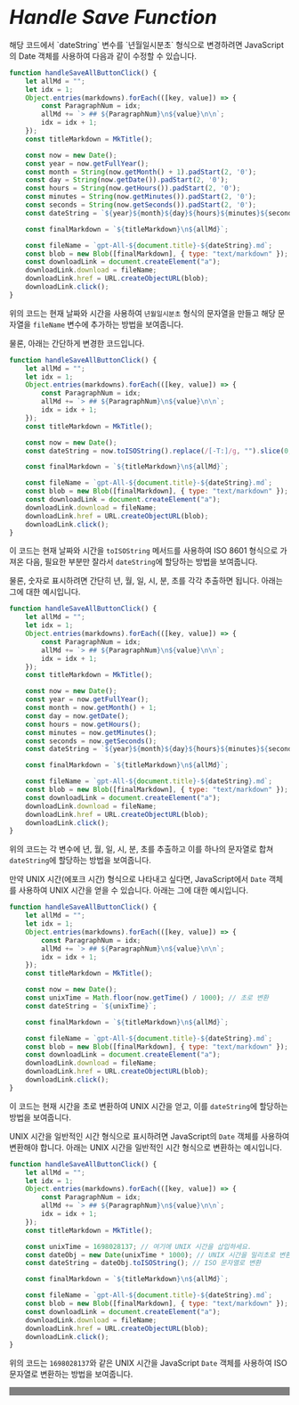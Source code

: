 # **<span style="font-size: 35px; font-style: italic;">Handle Save Function</span>**

<div class="body-full">
해당 코드에서 `dateString` 변수를 `년월일시분초` 형식으로 변경하려면 JavaScript의 Date 객체를 사용하여 다음과 같이 수정할 수 있습니다.

```javascript
function handleSaveAllButtonClick() {
    let allMd = "";
    let idx = 1;
    Object.entries(markdowns).forEach(([key, value]) => {
        const ParagraphNum = idx;
        allMd += `> ## ${ParagraphNum}\n${value}\n\n`;
        idx = idx + 1;
    });
    const titleMarkdown = MkTitle();

    const now = new Date();
    const year = now.getFullYear();
    const month = String(now.getMonth() + 1).padStart(2, '0');
    const day = String(now.getDate()).padStart(2, '0');
    const hours = String(now.getHours()).padStart(2, '0');
    const minutes = String(now.getMinutes()).padStart(2, '0');
    const seconds = String(now.getSeconds()).padStart(2, '0');
    const dateString = `${year}${month}${day}${hours}${minutes}${seconds}`;

    const finalMarkdown = `${titleMarkdown}\n${allMd}`;

    const fileName = `gpt-All-${document.title}-${dateString}.md`;
    const blob = new Blob([finalMarkdown], { type: "text/markdown" });
    const downloadLink = document.createElement("a");
    downloadLink.download = fileName;
    downloadLink.href = URL.createObjectURL(blob);
    downloadLink.click();
}
```

위의 코드는 현재 날짜와 시간을 사용하여 `년월일시분초` 형식의 문자열을 만들고 해당 문자열을 `fileName` 변수에 추가하는 방법을 보여줍니다.
</div>

<div class="body-full">

물론, 아래는 간단하게 변경한 코드입니다.

```javascript
function handleSaveAllButtonClick() {
    let allMd = "";
    let idx = 1;
    Object.entries(markdowns).forEach(([key, value]) => {
        const ParagraphNum = idx;
        allMd += `> ## ${ParagraphNum}\n${value}\n\n`;
        idx = idx + 1;
    });
    const titleMarkdown = MkTitle();

    const now = new Date();
    const dateString = now.toISOString().replace(/[-T:]/g, "").slice(0, 14);

    const finalMarkdown = `${titleMarkdown}\n${allMd}`;

    const fileName = `gpt-All-${document.title}-${dateString}.md`;
    const blob = new Blob([finalMarkdown], { type: "text/markdown" });
    const downloadLink = document.createElement("a");
    downloadLink.download = fileName;
    downloadLink.href = URL.createObjectURL(blob);
    downloadLink.click();
}
```

이 코드는 현재 날짜와 시간을 `toISOString` 메서드를 사용하여 ISO 8601 형식으로 가져온 다음, 필요한 부분만 잘라서 `dateString`에 할당하는 방법을 보여줍니다.


</div>

<div class="body-full">

물론, 숫자로 표시하려면 간단히 년, 월, 일, 시, 분, 초를 각각 추출하면 됩니다. 아래는 그에 대한 예시입니다.

```javascript
function handleSaveAllButtonClick() {
    let allMd = "";
    let idx = 1;
    Object.entries(markdowns).forEach(([key, value]) => {
        const ParagraphNum = idx;
        allMd += `> ## ${ParagraphNum}\n${value}\n\n`;
        idx = idx + 1;
    });
    const titleMarkdown = MkTitle();

    const now = new Date();
    const year = now.getFullYear();
    const month = now.getMonth() + 1;
    const day = now.getDate();
    const hours = now.getHours();
    const minutes = now.getMinutes();
    const seconds = now.getSeconds();
    const dateString = `${year}${month}${day}${hours}${minutes}${seconds}`;

    const finalMarkdown = `${titleMarkdown}\n${allMd}`;

    const fileName = `gpt-All-${document.title}-${dateString}.md`;
    const blob = new Blob([finalMarkdown], { type: "text/markdown" });
    const downloadLink = document.createElement("a");
    downloadLink.download = fileName;
    downloadLink.href = URL.createObjectURL(blob);
    downloadLink.click();
}
```

위의 코드는 각 변수에 년, 월, 일, 시, 분, 초를 추출하고 이를 하나의 문자열로 합쳐 `dateString`에 할당하는 방법을 보여줍니다.


</div>

<div class="body-full">

만약 UNIX 시간(에포크 시간) 형식으로 나타내고 싶다면, JavaScript에서 `Date` 객체를 사용하여 UNIX 시간을 얻을 수 있습니다. 아래는 그에 대한 예시입니다.

```javascript
function handleSaveAllButtonClick() {
    let allMd = "";
    let idx = 1;
    Object.entries(markdowns).forEach(([key, value]) => {
        const ParagraphNum = idx;
        allMd += `> ## ${ParagraphNum}\n${value}\n\n`;
        idx = idx + 1;
    });
    const titleMarkdown = MkTitle();

    const now = new Date();
    const unixTime = Math.floor(now.getTime() / 1000); // 초로 변환
    const dateString = `${unixTime}`;

    const finalMarkdown = `${titleMarkdown}\n${allMd}`;

    const fileName = `gpt-All-${document.title}-${dateString}.md`;
    const blob = new Blob([finalMarkdown], { type: "text/markdown" });
    const downloadLink = document.createElement("a");
    downloadLink.download = fileName;
    downloadLink.href = URL.createObjectURL(blob);
    downloadLink.click();
}
```

이 코드는 현재 시간을 초로 변환하여 UNIX 시간을 얻고, 이를 `dateString`에 할당하는 방법을 보여줍니다.


</div>

<div class="body-full">

UNIX 시간을 일반적인 시간 형식으로 표시하려면 JavaScript의 `Date` 객체를 사용하여 변환해야 합니다. 아래는 UNIX 시간을 일반적인 시간 형식으로 변환하는 예시입니다.

```javascript
function handleSaveAllButtonClick() {
    let allMd = "";
    let idx = 1;
    Object.entries(markdowns).forEach(([key, value]) => {
        const ParagraphNum = idx;
        allMd += `> ## ${ParagraphNum}\n${value}\n\n`;
        idx = idx + 1;
    });
    const titleMarkdown = MkTitle();

    const unixTime = 1698028137; // 여기에 UNIX 시간을 삽입하세요.
    const dateObj = new Date(unixTime * 1000); // UNIX 시간을 밀리초로 변환하여 Date 객체 생성
    const dateString = dateObj.toISOString(); // ISO 문자열로 변환

    const finalMarkdown = `${titleMarkdown}\n${allMd}`;

    const fileName = `gpt-All-${document.title}-${dateString}.md`;
    const blob = new Blob([finalMarkdown], { type: "text/markdown" });
    const downloadLink = document.createElement("a");
    downloadLink.download = fileName;
    downloadLink.href = URL.createObjectURL(blob);
    downloadLink.click();
}
```

위의 코드는 `1698028137`와 같은 UNIX 시간을 JavaScript `Date` 객체를 사용하여 ISO 문자열로 변환하는 방법을 보여줍니다.


</div>

<div style="background-color: grey; height: 15px;"></div>

